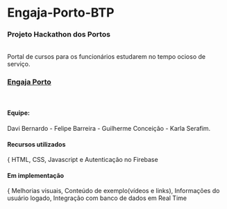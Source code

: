 # Engaja-Porto-BTP

<h3>Projeto Hackathon dos Portos</h3>
<br>
Portal de cursos para os funcionários estudarem no tempo ocioso de serviço.
<br>

<a href="https://davidtheblane.github.io/Engaja-Porto-BTP/"><h3>Engaja Porto</h3></a> <br>

<h4>Equipe:</h4>
Davi Bernardo -
Felipe Barreira -
Guilherme Conceição -
Karla Serafim.
<br>
<h4>Recursos utilizados</h4>{
HTML, CSS, Javascript e Autenticação no Firebase
<br>
<h4>Em implementação</h4>{
Melhorias visuais, 
Conteúdo de exemplo(vídeos e links), 
Informações do usuário logado, 
Integração com banco de dados em Real Time

